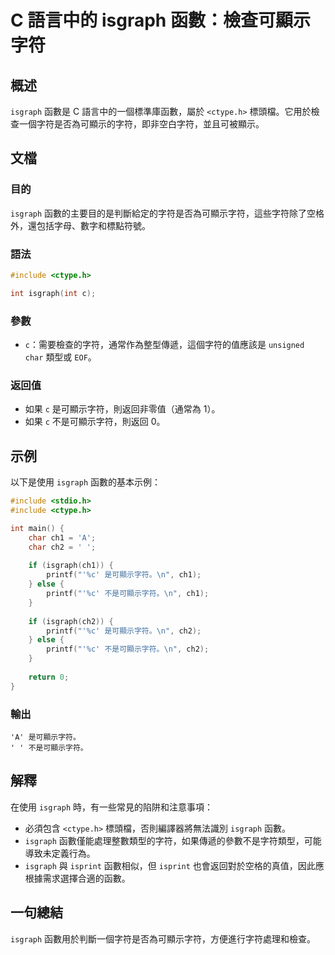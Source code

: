 <!--
Meta Description: # C 語言中的 isgraph 函數：檢查可顯示字符 ## 概述 `isgraph` 函數是 C 語言中的一個標準庫函數，屬於 `<ctype.h>` 標頭檔。它用於檢查一個字符是否為可顯示的字符，即非空白字符，並且可被顯示。 ## 文檔 ### 目的 `isgraph` 函數的主要目的是判斷給定...
Meta Keywords: isgraph, ctype, 是可顯示字符, 不是可顯示字符, ch1
-->

# C 語言中的 isgraph 函數：檢查可顯示字符

## 概述
`isgraph` 函數是 C 語言中的一個標準庫函數，屬於 `<ctype.h>` 標頭檔。它用於檢查一個字符是否為可顯示的字符，即非空白字符，並且可被顯示。

## 文檔
### 目的
`isgraph` 函數的主要目的是判斷給定的字符是否為可顯示字符，這些字符除了空格外，還包括字母、數字和標點符號。

### 語法
```c
#include <ctype.h>

int isgraph(int c);
```

### 參數
- `c`：需要檢查的字符，通常作為整型傳遞，這個字符的值應該是 `unsigned char` 類型或 `EOF`。

### 返回值
- 如果 `c` 是可顯示字符，則返回非零值（通常為 1）。
- 如果 `c` 不是可顯示字符，則返回 0。

## 示例
以下是使用 `isgraph` 函數的基本示例：

```c
#include <stdio.h>
#include <ctype.h>

int main() {
    char ch1 = 'A';
    char ch2 = ' ';
    
    if (isgraph(ch1)) {
        printf("'%c' 是可顯示字符。\n", ch1);
    } else {
        printf("'%c' 不是可顯示字符。\n", ch1);
    }
    
    if (isgraph(ch2)) {
        printf("'%c' 是可顯示字符。\n", ch2);
    } else {
        printf("'%c' 不是可顯示字符。\n", ch2);
    }
    
    return 0;
}
```

### 輸出
```
'A' 是可顯示字符。
' ' 不是可顯示字符。
```

## 解釋
在使用 `isgraph` 時，有一些常見的陷阱和注意事項：
- 必須包含 `<ctype.h>` 標頭檔，否則編譯器將無法識別 `isgraph` 函數。
- `isgraph` 函數僅能處理整數類型的字符，如果傳遞的參數不是字符類型，可能導致未定義行為。
- `isgraph` 與 `isprint` 函數相似，但 `isprint` 也會返回對於空格的真值，因此應根據需求選擇合適的函數。

## 一句總結
`isgraph` 函數用於判斷一個字符是否為可顯示字符，方便進行字符處理和檢查。